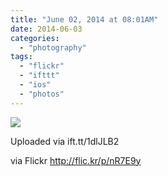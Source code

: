 ```yaml
---
title: "June 02, 2014 at 08:01AM"
date: 2014-06-03
categories: 
  - "photography"
tags: 
  - "flickr"
  - "ifttt"
  - "ios"
  - "photos"
---
```


![](https://farm4.staticflickr.com/3919/14339299432_e76256a422_b.jpg)  

Uploaded via ift.tt/1dlJLB2  
  
via Flickr http://flic.kr/p/nR7E9y

